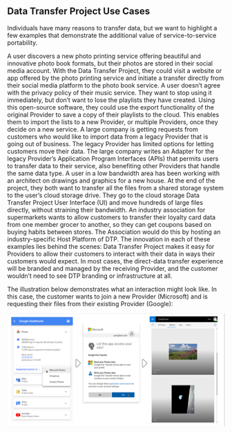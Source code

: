 ## Data Transfer Project Use Cases
<div class="mustache">
</div>

Individuals have many reasons to transfer data, but we want to highlight a few examples that demonstrate the additional value of service-to-service portability.

A user discovers a new photo printing service offering beautiful and innovative photo book formats, but their photos are stored in their social media account. With the Data Transfer Project, they could visit a website or app offered by the photo printing service and initiate a transfer directly from their social media platform to the photo book service.
A user doesn’t agree with the privacy policy of their music service. They want to stop using it immediately, but don’t want to lose the playlists they have created. Using this open-source software, they could use the export functionality of the original Provider to save a copy of their playlists to the cloud. This enables them to import the lists to a new Provider, or multiple Providers, once they decide on a new service.
A large company is getting requests from customers who would like to import data from a legacy Provider that is going out of business. The legacy Provider has limited options for letting customers move their data. The large company writes an Adapter for the legacy Provider’s Application Program Interfaces (APIs) that permits users to transfer data to their service, also benefiting other Providers that handle the same data type.
A user in a low bandwidth area has been working with an architect on drawings and graphics for a new house. At the end of the project, they both want to transfer all the files from a shared storage system to the user’s cloud storage drive. They go to the cloud storage Data Transfer Project User Interface (UI) and move hundreds of large files directly, without straining their bandwidth.
An industry association for supermarkets wants to allow customers to transfer their loyalty card data from one member grocer to another, so they can get coupons based on buying habits between stores. The Association would do this by hosting an industry-specific Host Platform of DTP.
The innovation in each of these examples lies behind the scenes: Data Transfer Project makes it easy for Providers to allow their customers to interact with their data in ways their customers would expect. In most cases, the direct-data transfer experience will be branded and managed by the receiving Provider, and the customer wouldn’t need to see DTP branding or infrastructure at all.

The illustration below demonstrates what an interaction might look like. In this case, the customer wants to join a new Provider (Microsoft) and is requesting their files from their existing Provider (Google):

<img src="./images/dashboard-flow.png" />
